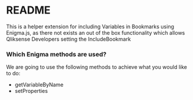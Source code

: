 # README #

This is a helper extension for including Variables in Bookmarks using Enigma.js, as there not exists an out of the box functionality which allows Qliksense Developers setting the IncludeBookmark 

### Which Enigma methods are used? ###

We are going to use the following methods to achieve what you would like to do:

* getVariableByName
* setProperties


